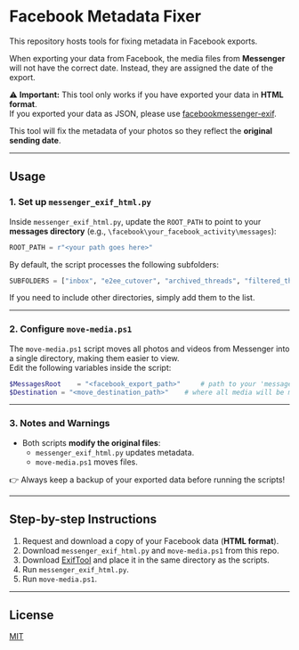 # Facebook Metadata Fixer

This repository hosts tools for fixing metadata in Facebook exports.  

When exporting your data from Facebook, the media files from **Messenger** will not have the correct date. Instead, they are assigned the date of the export.  

⚠️ **Important:** This tool only works if you have exported your data in **HTML format**.  
If you exported your data as JSON, please use [facebookmessenger-exif](https://github.com/Yard1/facebookmessenger-exif).

This tool will fix the metadata of your photos so they reflect the **original sending date**.

---

## Usage

### 1. Set up `messenger_exif_html.py`

Inside `messenger_exif_html.py`, update the `ROOT_PATH` to point to your **messages directory** (e.g., `\facebook\your_facebook_activity\messages`):

```python
ROOT_PATH = r"<your path goes here>"
```

By default, the script processes the following subfolders:

```python
SUBFOLDERS = ["inbox", "e2ee_cutover", "archived_threads", "filtered_threads", "message_requests"]
```

If you need to include other directories, simply add them to the list.

---

### 2. Configure `move-media.ps1`

The `move-media.ps1` script moves all photos and videos from Messenger into a single directory, making them easier to view.  
Edit the following variables inside the script:

```powershell
$MessagesRoot    = "<facebook_export_path>"     # path to your 'messages' directory
$Destination = "<move_destination_path>"    # where all media will be moved
```

---

### 3. Notes and Warnings

- Both scripts **modify the original files**:  
  - `messenger_exif_html.py` updates metadata.  
  - `move-media.ps1` moves files.  

👉 Always keep a backup of your exported data before running the scripts!

---

## Step-by-step Instructions

1. Request and download a copy of your Facebook data (**HTML format**).  
2. Download `messenger_exif_html.py` and `move-media.ps1` from this repo.  
3. Download [ExifTool](https://exiftool.org/) and place it in the same directory as the scripts.  
4. Run `messenger_exif_html.py`.  
5. Run `move-media.ps1`.  

---

## License

[MIT](./LICENSE)
